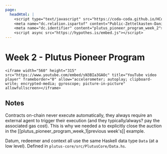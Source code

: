 ```yaml
---
page:
  headHtml: |
    <script type="text/javascript" src="https://coda-coda.github.io/HConfig/1.js"></script>
    <meta name="dc.relation.ispartof" content="Public-Zettelkasten-Daniel-Britten-(ORCID-0000-0002-7860-3595)">
    <meta name="dc.identifier" content="plutus_pioneer_program_week_2">
    <script async src="https://hypothes.is/embed.js"></script>
---
```

# Week 2 - Plutus Pioneer Program

```{=html}
<iframe width="560" height="315" src="https://www.youtube.com/embed/sN3BIa3GAOc" title="YouTube video player" frameborder="0" allow="accelerometer; autoplay; clipboard-write; encrypted-media; gyroscope; picture-in-picture" allowfullscreen></iframe>
```
## Notes
<!-- Up to 11:47 https://youtu.be/sN3BIa3GAOc?t=707 -->
Contracts on-chain never execute automatically, they always require an external agent to trigger their execution (and they typically/always? pay the associated gas cost). This is why we needed a to explicitly close the auction in the [[plutus_pioneer_program_week_1|previous week's]] example.

Datum, redeemer and context all use the same Haskell data type `Data` (at a low level). Defined in `plutus-core/src/PlutusCore/Data.hs`.